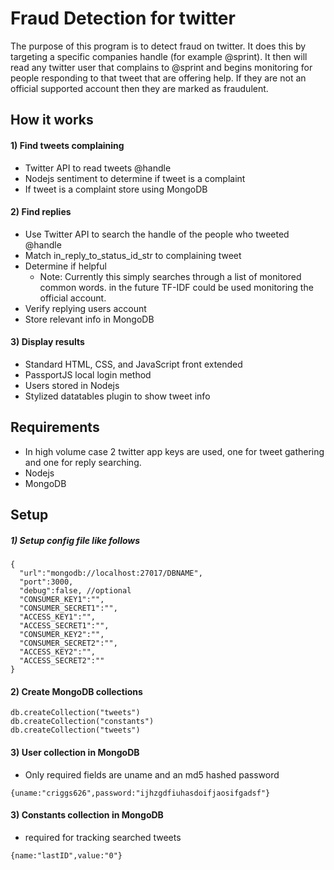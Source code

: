 # Fraud Detection for twitter
The purpose of this program is to detect fraud on twitter. It does this by targeting a specific companies handle (for example @sprint). It then will read any twitter user that complains to @sprint and begins monitoring for people responding to that tweet that are offering help. If they are not an official supported account then they are marked as fraudulent.

## How it works
#### 1) Find tweets complaining
- Twitter API to read tweets @handle
- Nodejs sentiment to determine if tweet is a complaint
- If tweet is a complaint store using MongoDB

#### 2) Find replies
- Use Twitter API to search the handle of the people who tweeted @handle
- Match in_reply_to_status_id_str to complaining tweet
- Determine if helpful
  - Note: Currently this simply searches through a list of monitored common words. in the future TF-IDF could be used monitoring the official account.
- Verify replying users account
- Store relevant info in MongoDB

#### 3) Display results
- Standard HTML, CSS, and JavaScript front extended
- PassportJS local login method
- Users stored in Nodejs
- Stylized datatables plugin to show tweet info

## Requirements
- In high volume case 2 twitter app keys are used, one for tweet gathering and one for reply searching.
- Nodejs
- MongoDB

## Setup
##### 1) Setup config file like follows
```
{
  "url":"mongodb://localhost:27017/DBNAME",
  "port":3000,
  "debug":false, //optional
  "CONSUMER_KEY1":"",
  "CONSUMER_SECRET1":"",
  "ACCESS_KEY1":"",
  "ACCESS_SECRET1":"",
  "CONSUMER_KEY2":"",
  "CONSUMER_SECRET2":"",
  "ACCESS_KEY2":"",
  "ACCESS_SECRET2":""
}
```
#### 2) Create MongoDB collections

```
db.createCollection("tweets")
db.createCollection("constants")
db.createCollection("tweets")
```

#### 3) User collection in MongoDB

- Only required fields are uname and an md5 hashed password

```
{uname:"criggs626",password:"ijhzgdfiuhasdoifjaosifgadsf"}
```
#### 3) Constants collection in MongoDB
- required for tracking searched tweets

```
{name:"lastID",value:"0"}
```

